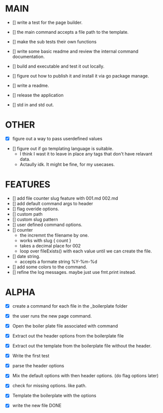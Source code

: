 
# MAIN

- [] write a test for the page builder.
- [] the main command accepts a file path to the template.
- [] make the sub tests their own functions

- [] write some basic readme and review the internal command documentation.
- [] build and executable and test it out locally.
- [] figure out how to publish it and install it via go package manage.
- [] write a readme.
- [] release the application

- [] std in and std out.

# OTHER

- [x] figure out a way to pass userdefined values

- [] figure out if go templating language is suitable.
    - I think I wast it to leave in place any tags that don't have relavant data.
    - Actaully idk. It might be fine, for my usecases.

# FEATURES

- [] add file counter slug feature with 001.md 002.md
- [] add default command args to header
- [] flag overide options.
- [] custom path
- [] custom slug pattern
- [] user defined command options.
- [] counter
    - the incremnt the filename by one.
    - works with slug { count }
    - takes a decimal place for 002
    - loop over fileExists() with each value until we can create the file.
- [] date string.
    - accepts a formate string %Y-%m-%d
- [] add some colors to the command.
- [] refine the log messages. maybe just use fmt.print instead.



# ALPHA 

- [x] create a command for each file in the _boilerplate folder
- [x] the user runs the new page command.
- [x] Open the boiler plate file associated with command
- [x] Extract out the header options from the boilerplate file
- [x] Extract out the template from the boilerplate file without the header.
- [x] Write the first test
- [x] parse the header options
- [x] Mix the default options with then header options. (do flag options later)
- [x] check for missing options. like path.
- [x] Template the boilerplate with the options
- [x] write the new file
DONE

